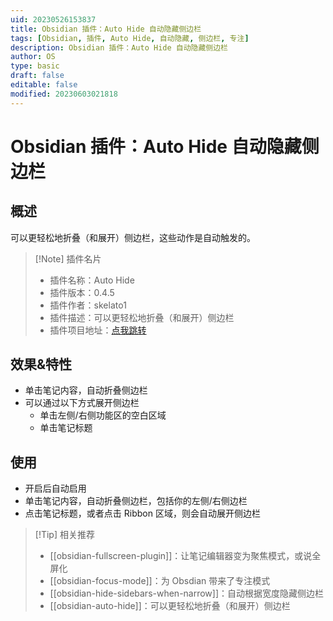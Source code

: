 ```yaml
---
uid: 20230526153837
title: Obsidian 插件：Auto Hide 自动隐藏侧边栏
tags: [Obsidian, 插件, Auto Hide, 自动隐藏, 侧边栏, 专注]
description: Obsidian 插件：Auto Hide 自动隐藏侧边栏
author: OS
type: basic
draft: false
editable: false
modified: 20230603021818
---
```


# Obsidian 插件：Auto Hide 自动隐藏侧边栏

## 概述

可以更轻松地折叠（和展开）侧边栏，这些动作是自动触发的。

> [!Note] 插件名片
> - 插件名称：Auto Hide
> - 插件版本：0.4.5
> - 插件作者：skelato1
> - 插件描述：可以更轻松地折叠（和展开）侧边栏
> - 插件项目地址：[点我跳转](https://github.com/skelato1/obsidian-auto-hide/tree/master)

## 效果&特性

- 单击笔记内容，自动折叠侧边栏
- 可以通过以下方式展开侧边栏
	- 单击左侧/右侧功能区的空白区域
	- 单击笔记标题

## 使用

- 开启后自动启用
- 单击笔记内容，自动折叠侧边栏，包括你的左侧/右侧边栏
- 点击笔记标题，或者点击 Ribbon 区域，则会自动展开侧边栏

> [!Tip] 相关推荐
> - [[obsidian-fullscreen-plugin]]：让笔记编辑器变为聚焦模式，或说全屏化
> - [[obsidian-focus-mode]]：为 Obsdian 带来了专注模式
> - [[obsidian-hide-sidebars-when-narrow]]：自动根据宽度隐藏侧边栏
> - [[obsidian-auto-hide]]：可以更轻松地折叠（和展开）侧边栏
